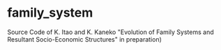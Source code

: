 # family_system
Source Code of K. Itao and K. Kaneko "Evolution of Family Systems and Resultant Socio-Economic Structures" in preparation)
